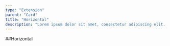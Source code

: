```yaml
---
type: "Extension"
parent: "Card"
title: "Horizontal"
description: "Lorem ipsum dolor sit amet, consectetur adipiscing elit. Nunc tempus laoreet leo sit amet iaculis."
---
```


##Horizontal

<demo>
  <demovanilla src="inline/extension/card/horizontal">
  </demovanilla>
</demo>
